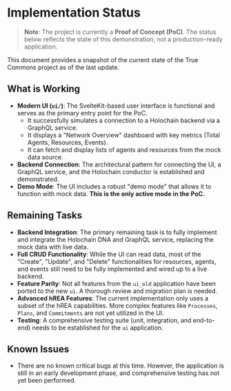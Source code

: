# Implementation Status

> **Note**: The project is currently a **Proof of Concept (PoC)**. The status below reflects the state of this demonstration, not a production-ready application.

This document provides a snapshot of the current state of the True Commons project as of the last update.

## What is Working

-   **Modern UI (`ui/`)**: The SvelteKit-based user interface is functional and serves as the primary entry point for the PoC.
    -   It successfully simulates a connection to a Holochain backend via a GraphQL service.
    -   It displays a "Network Overview" dashboard with key metrics (Total Agents, Resources, Events).
    -   It can fetch and display lists of agents and resources from the mock data source.
-   **Backend Connection**: The architectural pattern for connecting the UI, a GraphQL service, and the Holochain conductor is established and demonstrated.
-   **Demo Mode**: The UI includes a robust "demo mode" that allows it to function with mock data. **This is the only active mode in the PoC.**

## Remaining Tasks

-   **Backend Integration**: The primary remaining task is to fully implement and integrate the Holochain DNA and GraphQL service, replacing the mock data with live data.
-   **Full CRUD Functionality**: While the UI can read data, most of the "Create", "Update", and "Delete" functionalities for resources, agents, and events still need to be fully implemented and wired up to a live backend.
-   **Feature Parity**: Not all features from the `ui_old` application have been ported to the new `ui`. A thorough review and migration plan is needed.
-   **Advanced hREA Features**: The current implementation only uses a subset of the hREA capabilities. More complex features like `Processes`, `Plans`, and `Commitments` are not yet utilized in the UI.
-   **Testing**: A comprehensive testing suite (unit, integration, and end-to-end) needs to be established for the `ui` application.

## Known Issues

-   There are no known critical bugs at this time. However, the application is still in an early development phase, and comprehensive testing has not yet been performed. 